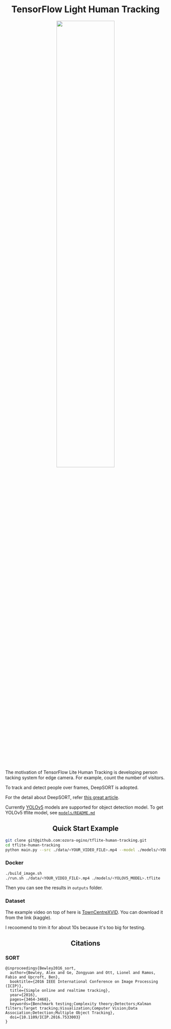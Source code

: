 <h1 align="center">
  TensorFlow Light Human Tracking
</h1>

<div align="center">
  <img src="./outputs/testdata_yolov5l-fp16.gif" width="60%">
</div>

The motivation of TensorFlow Lite Human Tracking is developing person tacking system for edge camera.
For example, count the number of visitors.

To track and detect people over frames, DeepSORT is adopted.

For the detail about DeepSORT, refer [this great article](https://medium.com/augmented-startups/deepsort-deep-learning-applied-to-object-tracking-924f59f99104).


Currently [YOLOv5](https://github.com/ultralytics/yolov5) models are supported for object detection model.
To get YOLOv5 tflite model, see [`models/README.md`](./models/README.md)

## <div align="center">Quick Start Example</div>

```bash
git clone git@github.com:ozora-ogino/tflite-human-tracking.git
cd tflite-human-tracking
python main.py --src ./data/<YOUR_VIDEO_FILE>.mp4 --model ./models/<YOLOV5_MODEL>.tflite
```

### Docker

```bash
./build_image.sh
./run.sh ./data/<YOUR_VIDEO_FILE>.mp4 ./models/<YOLOV5_MODEL>.tflite
```

Then you can see the results in `outputs` folder.


### Dataset
The example video on top of here is [TownCentreXVID](https://www.kaggle.com/ashayajbani/oxford-town-centre/version/4?select=TownCentreXVID.mp4).
You can download it from the link (kaggle).

I recoomend to trim it for about 10s because it's too big for testing.


## <div align="center">Citations</div>

### SORT

```
@inproceedings{Bewley2016_sort,
  author={Bewley, Alex and Ge, Zongyuan and Ott, Lionel and Ramos, Fabio and Upcroft, Ben},
  booktitle={2016 IEEE International Conference on Image Processing (ICIP)},
  title={Simple online and realtime tracking},
  year={2016},
  pages={3464-3468},
  keywords={Benchmark testing;Complexity theory;Detectors;Kalman filters;Target tracking;Visualization;Computer Vision;Data Association;Detection;Multiple Object Tracking},
  doi={10.1109/ICIP.2016.7533003}
}
```
